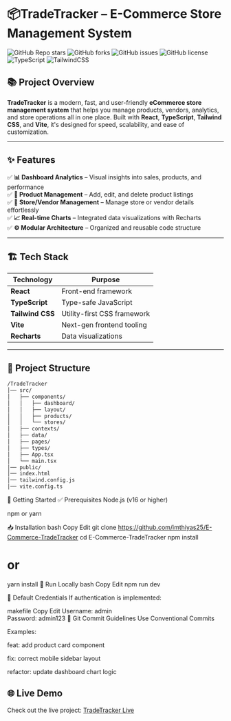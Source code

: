 # 📦TradeTracker – E-Commerce Store Management System

![GitHub Repo stars](https://img.shields.io/github/stars/yourusername/TradeTracker?style=social)
![GitHub forks](https://img.shields.io/github/forks/yourusername/TradeTracker?style=social)
![GitHub issues](https://img.shields.io/github/issues/yourusername/TradeTracker)
![GitHub license](https://img.shields.io/github/license/yourusername/TradeTracker)
![TypeScript](https://img.shields.io/badge/TypeScript-4.x-blue)
![TailwindCSS](https://img.shields.io/badge/Tailwind-CSS-38B2AC?logo=tailwind-css&logoColor=white)

## 📚 Project Overview

**TradeTracker** is a modern, fast, and user-friendly **eCommerce store management system** that helps you manage products, vendors, analytics, and store operations all in one place. Built with **React**, **TypeScript**, **Tailwind CSS**, and **Vite**, it's designed for speed, scalability, and ease of customization.

---

## ✨ Features

✅ **📊 Dashboard Analytics** – Visual insights into sales, products, and performance  
✅ **🛒 Product Management** – Add, edit, and delete product listings  
✅ **🏪 Store/Vendor Management** – Manage store or vendor details effortlessly  
✅ **📈 Real-time Charts** – Integrated data visualizations with Recharts  
✅ **⚙️ Modular Architecture** – Organized and reusable code structure  

---

## 🏗️ Tech Stack

| Technology       | Purpose                        |
|------------------|--------------------------------|
| **React**        | Front-end framework            |
| **TypeScript**   | Type-safe JavaScript           |
| **Tailwind CSS** | Utility-first CSS framework    |
| **Vite**         | Next-gen frontend tooling      |
| **Recharts**     | Data visualizations            |

---

## 📂 Project Structure

```bash
/TradeTracker
│── src/
│   ├── components/
│   │   ├── dashboard/
│   │   ├── layout/
│   │   ├── products/
│   │   └── stores/
│   ├── contexts/
│   ├── data/
│   ├── pages/
│   ├── types/
│   ├── App.tsx
│   └── main.tsx
│── public/
│── index.html
│── tailwind.config.js
│── vite.config.ts
```
🚀 Getting Started
✅ Prerequisites
Node.js (v16 or higher)

npm or yarn

📥 Installation
bash
Copy
Edit
git clone https://github.com/imthiyas25/E-Commerce-TradeTracker
cd E-Commerce-TradeTracker
npm install
# or
yarn install
🔄 Run Locally
bash
Copy
Edit
npm run dev


🔐 Default Credentials
If authentication is implemented:

makefile
Copy
Edit
Username: admin  
Password: admin123
📜 Git Commit Guidelines
Use Conventional Commits

Examples:

feat: add product card component

fix: correct mobile sidebar layout

refactor: update dashboard chart logic

## 🌐 Live Demo

Check out the live project: [TradeTracker Live](https://tinyurl.com/e-commerce-tradetracker)

